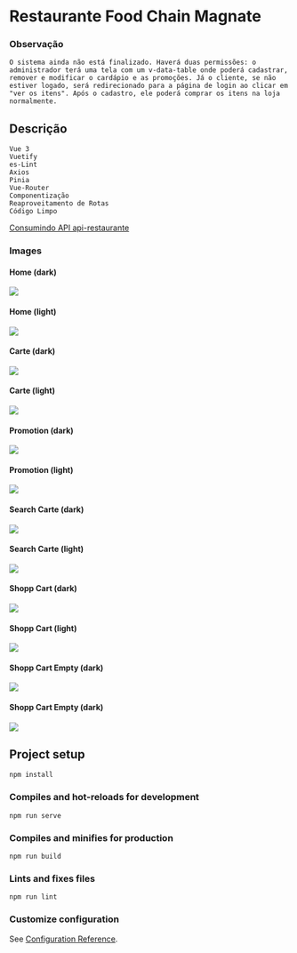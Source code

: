 # Restaurante Food Chain Magnate

### Observação
```
O sistema ainda não está finalizado. Haverá duas permissões: o administrador terá uma tela com um v-data-table onde poderá cadastrar, remover e modificar o cardápio e as promoções. Já o cliente, se não estiver logado, será redirecionado para a página de login ao clicar em "ver os itens". Após o cadastro, ele poderá comprar os itens na loja normalmente.
```

## Descrição
```
Vue 3
Vuetify
es-Lint
Axios
Pinia
Vue-Router
Componentização
Reaproveitamento de Rotas
Código Limpo
```
[Consumindo API api-restaurante](https://github.com/AndreNascimento1998/api-restaurante)

### Images

#### Home (dark)
<img src="src/assets/readmeImg/home.png">

#### Home (light)
<img src="src/assets/readmeImg/homeLight.png">

#### Carte (dark)
<img src="src/assets/readmeImg/cardapioDark.png">

#### Carte (light)
<img src="src/assets/readmeImg/cardapioPage.png">

#### Promotion (dark)
<img src="src/assets/readmeImg/promocaoPage.png">

#### Promotion (light)
<img src="src/assets/readmeImg/promocaoLight.png">

#### Search Carte (dark)
<img src="src/assets/readmeImg/cardapioPageBusca.png">

#### Search Carte (light)
<img src="src/assets/readmeImg/cardapioBuscaLight.png">

#### Shopp Cart (dark)
<img src="src/assets/readmeImg/carrinhoDark.png">

#### Shopp Cart (light)
<img src="src/assets/readmeImg/carrinhoLight.png">

#### Shopp Cart Empty (dark)
<img src="src/assets/readmeImg/carrinhoVazioDark.png">

#### Shopp Cart Empty (dark)
<img src="src/assets/readmeImg/carrinhoVazioLight.png">

## Project setup
```
npm install
```

### Compiles and hot-reloads for development
```
npm run serve
```

### Compiles and minifies for production
```
npm run build
```

### Lints and fixes files
```
npm run lint
```

### Customize configuration
See [Configuration Reference](https://cli.vuejs.org/config/).
